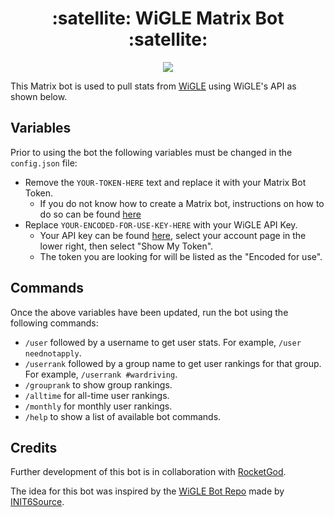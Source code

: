 <h1 align="center">:satellite: WiGLE Matrix Bot :satellite:</h1>

<p align="center">
  <img src="https://i.imgur.com/CRKolzB.jpg">
</p>

This Matrix bot is used to pull stats from [WiGLE](https://wigle.net/) using WiGLE's API as shown below.

## Variables
Prior to using the bot the following variables must be changed in the `config.json` file:
- Remove the `YOUR-TOKEN-HERE` text and replace it with your Matrix Bot Token.
  - If you do not know how to create a Matrix bot, instructions on how to do so can be found [here](https://matrix-nio.readthedocs.io/en/latest/#)
- Replace `YOUR-ENCODED-FOR-USE-KEY-HERE` with your WiGLE API Key.
  - Your API key can be found [here](https://api.wigle.net/), select your account page in the lower right, then select "Show My Token".
  - The token you are looking for will be listed as the "Encoded for use".

## Commands
Once the above variables have been updated, run the bot using the following commands:
- `/user` followed by a username to get user stats. For example, `/user neednotapply`.
- `/userrank` followed by a group name to get user rankings for that group. For example, `/userrank #wardriving`.
- `/grouprank` to show group rankings.
- `/alltime` for all-time user rankings.
- `/monthly` for monthly user rankings.
- `/help` to show a list of available bot commands.

## Credits
Further development of this bot is in collaboration with [RocketGod](https://github.com/RocketGod-git).

The idea for this bot was inspired by the [WiGLE Bot Repo](https://github.com/INIT6Source/WiGLE-bot) made by [INIT6Source](https://github.com/INIT6Source).

